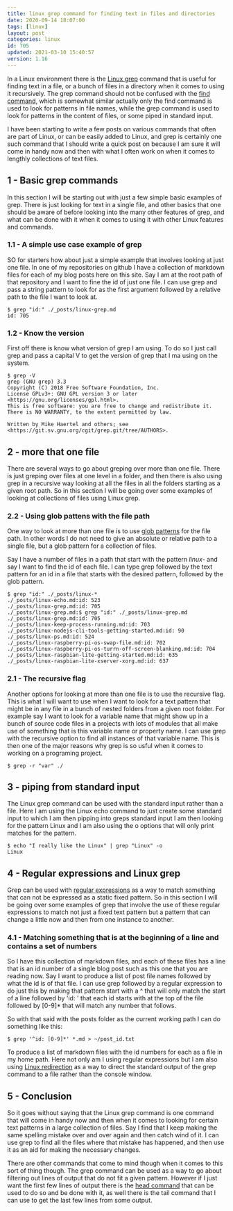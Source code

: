 ```yaml
---
title: linux grep command for finding text in files and directories
date: 2020-09-14 18:07:00
tags: [linux]
layout: post
categories: linux
id: 705
updated: 2021-03-10 15:40:57
version: 1.16
---
```


In a Linux environment there is the [Linux grep](https://man7.org/linux/man-pages/man1/grep.1.html) command that is useful for finding text in a file, or a bunch of files in a directory when it comes to using it recursively. The grep command should not be confused with the [find command](/2020/09/23/linux-find/), which is somewhat similar actually only the find command is used to look for patterns in file names, while the grep command is used to look for patterns in the content of files, or some piped in standard input.

I have been starting to write a few posts on various commands that often are part of Linux, or can be easily added to Linux, and grep is certainly one such command that I should write a quick post on because I am sure it will come in handy now and then with what I often work on when it comes to lengthly collections of text files.

<!-- more -->

## 1 - Basic grep commands

In this section I will be starting out with just a few simple basic examples of grep. There is just looking for text in a single file, and other basics that one should be aware of before looking into the many other features of grep, and what can be done with it when it comes to using it with other Linux features and commands.

### 1.1 - A simple use case example of grep

SO for starters how about just a simple example that involves looking at just one file. In one of my repositories on github I have a collection of markdown files for each of my blog posts here on this site. Say I am at the root path of that repository and I want to fine the id of just one file. I can use grep and pass a string pattern to look for as the first argument followed by a relative path to the file I want to look at.

```
$ grep "id:" ./_posts/linux-grep.md
id: 705
```

### 1.2 - Know the version

First off there is know what version of grep I am using. To do so I just call grep and pass a capital V to get the version of grep that I ma using on the system.

```
$ grep -V
grep (GNU grep) 3.3
Copyright (C) 2018 Free Software Foundation, Inc.
License GPLv3+: GNU GPL version 3 or later <https://gnu.org/licenses/gpl.html>.
This is free software: you are free to change and redistribute it.
There is NO WARRANTY, to the extent permitted by law.
 
Written by Mike Haertel and others; see
<https://git.sv.gnu.org/cgit/grep.git/tree/AUTHORS>.
```

## 2 - more that one file

There are several ways to go about greping over more than one file. There is just greping over files at one level in a folder, and then there is also using grep in a recursive way looking at all the files in all the folders starting as a given root path. So in this section I will be going over some examples of looking at collections of files using Linux grep.

### 2.2 - Using glob pattens with the file path

One way to look at more than one file is to use [glob patterns](https://en.wikipedia.org/wiki/Glob_%28programming%29) for the file path. In other words I do not need to give an absolute or relative path to a single file, but a glob pattern for a collection of files.

Say I have a number of files in a path that start with the pattern _linux-_ and say I want to find the id of each file. I can type grep followed by the text pattern for an id in a file that starts with the desired pattern, followed by the glob pattern.

```
$ grep "id:" ./_posts/linux-*
./_posts/linux-echo.md:id: 523
./_posts/linux-grep.md:id: 705
./_posts/linux-grep.md:$ grep "id:" ./_posts/linux-grep.md
./_posts/linux-grep.md:id: 705
./_posts/linux-keep-process-running.md:id: 703
./_posts/linux-nodejs-cli-tools-getting-started.md:id: 90
./_posts/linux-ps.md:id: 524
./_posts/linux-raspberry-pi-os-swap-file.md:id: 702
./_posts/linux-raspberry-pi-os-turrn-off-screen-blanking.md:id: 704
./_posts/linux-raspbian-lite-getting-started.md:id: 635
./_posts/linux-raspbian-lite-xserver-xorg.md:id: 637
```

### 2.1 - The recursive flag

Another options for looking at more than one file is to use the recursive flag. This is what I will want to use when I want to look for a text pattern that might be in any file in a bunch of nested folders from a given root folder. For example say I want to look for a variable name that might show up in a bunch of source code files in a projects with lots of modules that all make use of something that is this variable name or property name. I can use grep with the recursive option to find all instances of that variable name. This is then one of the major reasons why grep is so usful when it comes to working on a programing project.

```
$ grep -r "var" ./
```

## 3 - piping from standard input

The Linux grep command can be used with the standard input rather than a file. Here I am using the Linux echo command to just create some standard input to which I am then pipping into greps standard input I am then looking for the pattern Linux and I am also using the o options that will only print matches for the pattern.

```
$ echo "I really like the Linux" | grep "Linux" -o
Linux
```

## 4 - Regular expressions and Linux grep

Grep can be used with [regular expressions](http://www.robelle.com/smugbook/regexpr.html) as a way to match something that can not be expressed as a static fixed pattern. So in this section I will be going over some examples of grep that involve the use of these regular expressions to match not just a fixed text pattern but a pattern that can change a little now and then from one instance to another.

### 4.1 - Matching something that is at the beginning of a line and contains a set of numbers

So I have this collection of markdown files, and each of these files has a line that is an id number of a single blog post such as this one that you are reading now. Say I want to produce a list of post file names followed by what the id is of that file. I can use grep followed by a regular expression to do just this by making that pattern start with a \^ that will only match the start of a line followed by \'id: \' that each id starts with at the top of the file followed by \[0-9\]\* that will match any number that follows.

So with that said with the posts folder as the current working path I can do something like this:

```
$ grep '^id: [0-9]*' *.md > ~/post_id.txt
```

To produce a list of markdown files with the id numbers for each as a file in my home path. Here not only am I using regular expressions but I am also using [Linux redirection](/2020/10/02/linux-redirection/) as a way to direct the standard output of the grep command to a file rather than the console window.


## 5 - Conclusion

So it goes without saying that the Linux grep command is one command that will come in handy now and then when it comes to looking for certain text patterns in a large collection of files. Say I find that I keep making the same spelling mistake over and over again and then catch wind of it. I can use grep to find all the files where that mistake has happened, and then use it as an aid for making the necessary changes.

There are other commands that come to mind though when it comes to this sort of thing though. The grep command can be used as a way to go about filtering out lines of output that do not fit a given pattern. However if I just want the first few lines of output there is the [head command](/2021/03/10/linux-head/) that can be used to do so and be done with it, as well there is the tail command that I can use to get the last few lines from some output.

